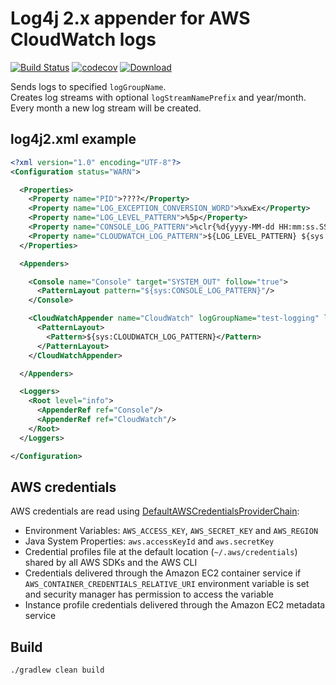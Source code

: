 # Log4j 2.x appender for AWS CloudWatch logs

[![Build Status](https://travis-ci.org/sensefly-sa/log4j-cloudwatch-appender.svg?branch=master)](https://travis-ci.org/sensefly-sa/log4j-cloudwatch-appender)
[![codecov](https://codecov.io/gh/sensefly-sa/log4j-cloudwatch-appender/branch/master/graph/badge.svg)](https://codecov.io/gh/sensefly-sa/log4j-cloudwatch-appender)
[![Download](https://api.bintray.com/packages/sensefly/maven/log4j-cloudwatch-appender/images/download.svg) ](https://bintray.com/sensefly/maven/log4j-cloudwatch-appender/_latestVersion)


Sends logs to specified `logGroupName`.   
Creates log streams with optional `logStreamNamePrefix` and year/month. Every month a new log stream will be created. 

## log4j2.xml example

```xml
<?xml version="1.0" encoding="UTF-8"?>
<Configuration status="WARN">

  <Properties>
    <Property name="PID">????</Property>
    <Property name="LOG_EXCEPTION_CONVERSION_WORD">%xwEx</Property>
    <Property name="LOG_LEVEL_PATTERN">%5p</Property>
    <Property name="CONSOLE_LOG_PATTERN">%clr{%d{yyyy-MM-dd HH:mm:ss.SSS}}{faint} %clr{${LOG_LEVEL_PATTERN}}%clr{${sys:PID}}{magenta} %clr{---}{faint} %clr{[%15.15t]}{faint} %clr{%-40.40c{1.}}{cyan} %clr{:}{faint}%m%n${sys:LOG_EXCEPTION_CONVERSION_WORD}</Property>
    <Property name="CLOUDWATCH_LOG_PATTERN">${LOG_LEVEL_PATTERN} ${sys:PID} --- [%t]%-40.40c{1.} : %m%n${sys:LOG_EXCEPTION_CONVERSION_WORD}</Property>
  </Properties>

  <Appenders>

    <Console name="Console" target="SYSTEM_OUT" follow="true">
      <PatternLayout pattern="${sys:CONSOLE_LOG_PATTERN}"/>
    </Console>

    <CloudWatchAppender name="CloudWatch" logGroupName="test-logging" logStreamNamePrefix="logging">
      <PatternLayout>
        <Pattern>${sys:CLOUDWATCH_LOG_PATTERN}</Pattern>
      </PatternLayout>
    </CloudWatchAppender>

  </Appenders>

  <Loggers>
    <Root level="info">
      <AppenderRef ref="Console"/>
      <AppenderRef ref="CloudWatch"/>
    </Root>
  </Loggers>

</Configuration>

```

## AWS credentials

AWS credentials are read using [DefaultAWSCredentialsProviderChain](http://docs.aws.amazon.com/AWSJavaSDK/latest/javadoc/com/amazonaws/auth/DefaultAWSCredentialsProviderChain.html):
* Environment Variables: `AWS_ACCESS_KEY`, `AWS_SECRET_KEY` and `AWS_REGION`
* Java System Properties: `aws.accessKeyId` and `aws.secretKey`
* Credential profiles file at the default location (`~/.aws/credentials`) shared by all AWS SDKs and the AWS CLI
* Credentials delivered through the Amazon EC2 container service if `AWS_CONTAINER_CREDENTIALS_RELATIVE_URI` environment 
variable is set and security manager has permission to access the variable
* Instance profile credentials delivered through the Amazon EC2 metadata service

## Build

```
./gradlew clean build
```

